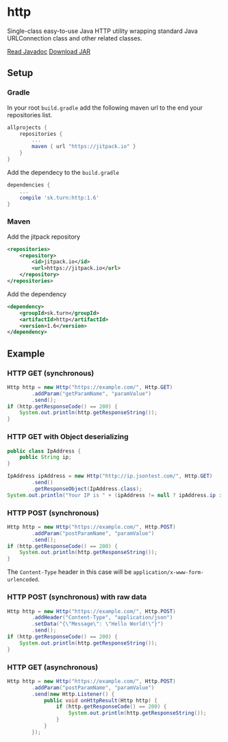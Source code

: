 # http
Single-class easy-to-use Java HTTP utility wrapping standard Java URLConnection class and other related classes.

[Read Javadoc](https://jitpack.io/sk/turn/http/1.6/javadoc/)
[Download JAR](https://jitpack.io/sk/turn/http/1.6/http-1.6.jar)

## Setup
### Gradle
In your root `build.gradle` add the following maven url to the end your repositories list.
```gradle
allprojects {
	repositories {
		...
		maven { url "https://jitpack.io" }
	}
}
```
Add the dependecy to the `build.gradle`
```gradle
dependencies {
    ...
    compile 'sk.turn:http:1.6'
}
```

### Maven
Add the jitpack repository
```xml
<repositories>
	<repository>
	    <id>jitpack.io</id>
	    <url>https://jitpack.io</url>
	</repository>
</repositories>
```
Add the dependency
```xml
<dependency>
    <groupId>sk.turn</groupId>
    <artifactId>http</artifactId>
    <version>1.6</version>
</dependency>
```

## Example
### HTTP GET (synchronous)
```java
Http http = new Http("https://example.com/", Http.GET)
        .addParam("getParamName", "paramValue")
        .send();
if (http.getResponseCode() == 200) {
    System.out.println(http.getResponseString());
}
```

### HTTP GET with Object deserializing
```java
public class IpAddress {
    public String ip;
}

IpAddress ipAddress = new Http("http://ip.jsontest.com/", Http.GET)
        .send()
        .getResponseObject(IpAddress.class);
System.out.println("Your IP is " + (ipAddress != null ? ipAddress.ip : "Unknown"));
```

### HTTP POST (synchronous)
```java
Http http = new Http("https://example.com/", Http.POST)
        .addParam("postParamName", "paramValue")
        .send();
if (http.getResponseCode() == 200) {
    System.out.println(http.getResponseString());
}
```
The `Content-Type` header in this case will be `application/x-www-form-urlencoded`.

### HTTP POST (synchronous) with raw data
```java
Http http = new Http("https://example.com/", Http.POST)
        .addHeader("Content-Type", "application/json")
        .setData("{\"Message\": \"Hello World!\"}")
        .send();
if (http.getResponseCode() == 200) {
    System.out.println(http.getResponseString());
}
```

### HTTP GET (asynchronous)
```java
Http http = new Http("https://example.com/", Http.POST)
        .addParam("postParamName", "paramValue")
        .send(new Http.Listener() {
            public void onHttpResult(Http http) {
                if (http.getResponseCode() == 200) {
                    System.out.println(http.getResponseString());
                }
            }
        });
```

